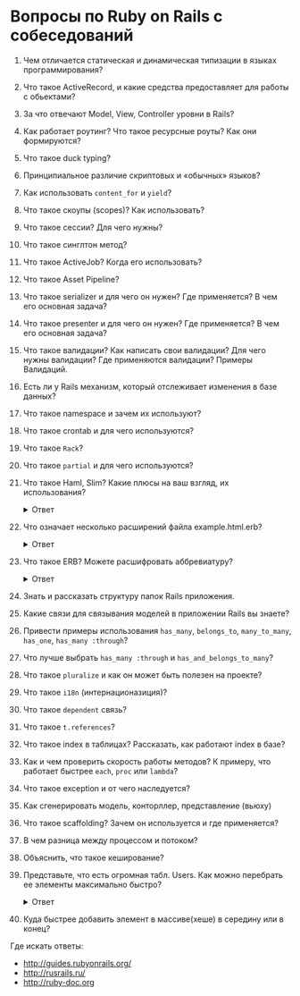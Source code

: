 # Вопросы по Ruby on Rails с собеседований

1. Чем отличается статическая и динамическая типизации в языках программирования?
1. Что такое ActiveRecord, и какие средства предоставляет для работы с обьектами?
1. За что отвечают Model, View, Controller уровни в Rails?
1. Как работает роутинг? Что такое ресурсные роуты? Как они формируются?
1. Что такое duck typing?
1. Принципиальное различие скриптовых и «обычных» языков?
1. Как использовать `content_for` и `yield`?
1. Что такое скоупы (scopes)? Как использовать?
1. Что такое сессии? Для чего нужны?
1. Что такое синглтон метод?
1. Что такое ActiveJob? Когда его использовать?
1. Что такое Asset Pipeline?
1. Что такое serializer и для чего он нужен? Где применяется? В чем его основная задача?
1. Что такое presenter и для чего он нужен? Где применяется? В чем его основная задача?
1. Что такое валидации? Как написать свои валидации? Для чего нужны валидации? Где применяются валидации? Примеры Валидаций.
1. Есть ли у Rails механизм, который отслеживает изменения в базе данных?
1. Что такое namespace и зачем их используют?
1. Что такое crontab и для чего используются?
1. Что такое `Rack`?
1. Что такое `partial` и для чего используются?
1. Что такое Haml, Slim? Какие плюсы на ваш взгляд, их использования?

    <details>
      <summary>Ответ</summary>
      Haml и Slim — это шаблонизаторы, используются для удобства использования и минимизации написания кода в представлениях. Сокращает в несколько раз написание кода, нет проблем в закрывании тегов, не получится что тег не закрыт и код не работает. Меньше вероятность что можно ошибиться + лучше читаемость в коде.

      http://slim-lang.com

      https://haml.ru
    </details>

1. Что означает несколько расширений файла example.html.erb?

    <details>
      <summary>Ответ</summary>
      **example** — название файла

      **html** — расширение, которое позволяет использовать стандартный язык разметки HyperText Markup Language

      **erb** — позволяет включить использование кода написанного на языке Ruby вместе с языком разметки
    </details>

1. Что такое ERB? Можете расшифровать аббревиатуру?

    <details>
      <summary>Ответ</summary>
      ERB — Embedded Ruby (встроенный Ruby)
    </details>

1. Знать и рассказать структуру папок Rails приложения.
1. Какие связи для связывания моделей в приложении Rails вы знаете?
1. Привести примеры использования `has_many`, `belongs_to`, `many_to_many`, `has_one`, `has_many :through`?
1. Что лучше выбрать `has_many :through` и `has_and_belongs_to_many`?
1. Что такое `pluralize` и как он может быть полезен на проекте?
1. Что такое `i18n` (интернационазиция)?
1. Что такое `dependent` связь?
1. Что такое `t.references`?
1. Что такое index в таблицах? Рассказать, как работают index в базе?
1. Как и чем проверить скорость работы методов? К примеру, что работает быстрее `each`, `proc` или `lambda`?
1. Что такое exception и от чего наследуется?
1. Как сгенерировать модель, конторллер, представление (вьюху)
1. Что такое scaffolding? Зачем он используется и где применяется?
1. В чем разница между процессом и потоком?
1. Объяснить, что такое кеширование?
1. Представьте, что есть огромная табл. Users. Как можно перебрать ее элементы максимально быстро?

    <details>
      <summary>Ответ</summary>
      https://apidock.com/rails/ActiveRecord/Batches/ClassMethods/find_each
    </details>

1. Куда быстрее добавить элемент в массиве(хеше) в середину или в конец?

Где искать ответы:

* http://guides.rubyonrails.org/
* http://rusrails.ru/
* http://ruby-doc.org
